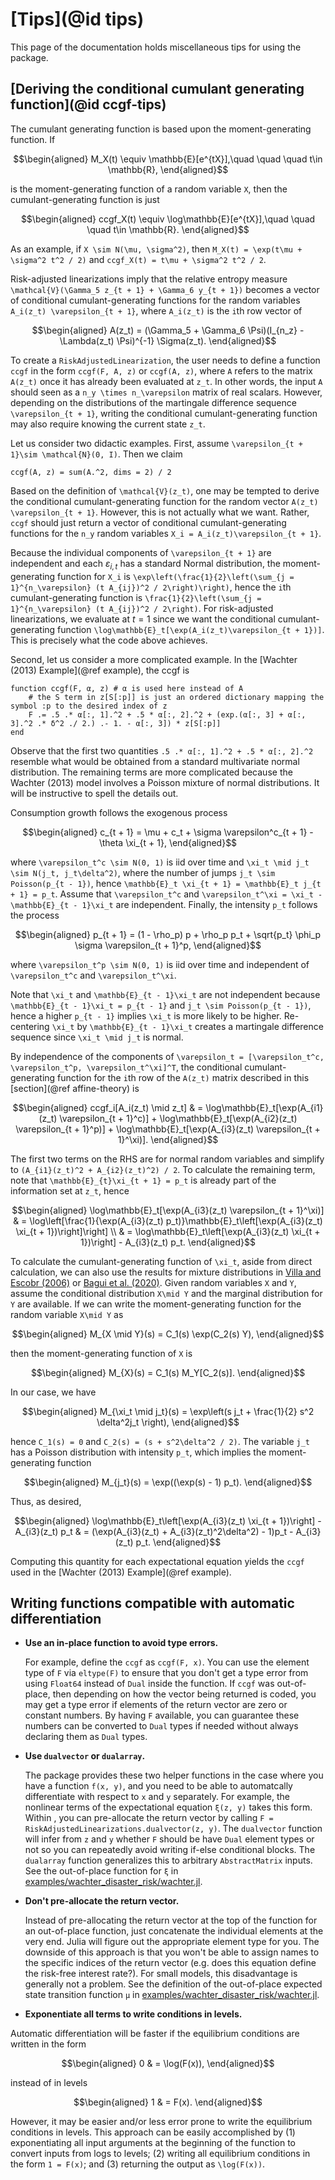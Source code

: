# [Tips](@id tips)

This page of the documentation holds miscellaneous tips for using the package.

## [Deriving the conditional cumulant generating function](@id ccgf-tips)
The cumulant generating function is based upon the moment-generating function. If
```math
\begin{aligned}
M_X(t) \equiv \mathbb{E}[e^{tX}],\quad \quad \quad t\in \mathbb{R},
\end{aligned}
```
is the moment-generating function of a random variable ``X``, then the cumulant-generating function is just
```math
\begin{aligned}
ccgf_X(t) \equiv \log\mathbb{E}[e^{tX}],\quad \quad \quad t\in \mathbb{R}.
\end{aligned}
```
As an example, if ``X \sim N(\mu, \sigma^2)``, then ``M_X(t) = \exp(t\mu + \sigma^2 t^2 / 2)`` and
``ccgf_X(t) = t\mu + \sigma^2 t^2 / 2``.

Risk-adjusted linearizations imply that the relative entropy measure ``\mathcal{V}(\Gamma_5 z_{t + 1} + \Gamma_6 y_{t + 1})``
becomes a vector of conditional cumulant-generating functions for the random variables ``A_i(z_t) \varepsilon_{t + 1}``,
where ``A_i(z_t)`` is the ``i``th row vector of
```math
\begin{aligned}
A(z_t) = (\Gamma_5 + \Gamma_6 \Psi)(I_{n_z} - \Lambda(z_t) \Psi)^{-1} \Sigma(z_t).
\end{aligned}
```

To create a `RiskAdjustedLinearization`, the user needs to define a function `ccgf` in the form
`ccgf(F, A, z)` or `ccgf(A, z)`, where `A` refers to the matrix ``A(z_t)`` once it has already been
evaluated at ``z_t``. In other words, the input `A` should seen as a ``n_y \times n_\varepsilon`` matrix
of real scalars. However,
depending on the distributions of the martingale difference sequence ``\varepsilon_{t + 1}``,
writing the conditional cumulant-generating function may also require knowing the current state ``z_t``.

Let us consider two didactic examples. First, assume ``\varepsilon_{t + 1}\sim \mathcal{N}(0, I)``.
Then we claim
```
ccgf(A, z) = sum(A.^2, dims = 2) / 2
```
Based on the definition of ``\mathcal{V}(z_t)``, one may be tempted to derive the conditional cumulant-generating function
for the random vector ``A(z_t) \varepsilon_{t + 1}``. However, this is not actually what we want.
Rather, `ccgf` should just return a vector of conditional cumulant-generating functions
for the ``n_y`` random variables ``X_i = A_i(z_t)\varepsilon_{t + 1}``.

Because the individual components of ``\varepsilon_{t + 1}`` are independent and each $\varepsilon_{i, t}$ has
a standard Normal distribution,
the moment-generating function for ``X_i`` is ``\exp\left(\frac{1}{2}\left(\sum_{j = 1}^{n_\varepsilon} (t A_{ij})^2 / 2\right)\right)``, hence the ``i``th cumulant-generating function is ``\frac{1}{2}\left(\sum_{j = 1}^{n_\varepsilon} (t A_{ij})^2 / 2\right)``.
For risk-adjusted linearizations, we evaluate at $t = 1$ since we want the
conditional cumulant-generating function ``\log\mathbb{E}_t[\exp(A_i(z_t)\varepsilon_{t + 1})]``.
This is precisely what the code above achieves.

Second, let us consider a more complicated example. In the [Wachter (2013) Example](@ref example),
the ccgf is
```
function ccgf(F, α, z) # α is used here instead of A
    # the S term in z[S[:p]] is just an ordered dictionary mapping the symbol :p to the desired index of z
    F .= .5 .* α[:, 1].^2 + .5 * α[:, 2].^2 + (exp.(α[:, 3] + α[:, 3].^2 .* δ^2 ./ 2.) .- 1. - α[:, 3]) * z[S[:p]]
end
```
Observe that the first two quantities `.5 .* α[:, 1].^2 + .5 * α[:, 2].^2` resemble what would be obtained
from a standard multivariate normal distribution. The remaining terms are more complicated because
the Wachter (2013) model involves a Poisson mixture of normal distributions. It will be instructive to spell the details out.

Consumption growth follows the exogenous process
```math
\begin{aligned}
c_{t + 1} = \mu + c_t + \sigma \varepsilon^c_{t + 1} - \theta \xi_{t + 1},
\end{aligned}
```
where ``\varepsilon_t^c \sim N(0, 1)`` is iid over time and ``\xi_t \mid j_t \sim N(j_t, j_t\delta^2)``, where the number of jumps
``j_t \sim Poisson(p_{t - 1})``, hence ``\mathbb{E}_t \xi_{t + 1} = \mathbb{E}_t j_{t + 1} = p_t``. Assume that ``\varepsilon_t^c``
and ``\varepsilon_t^\xi = \xi_t - \mathbb{E}_{t - 1}\xi_t`` are independent.
Finally, the intensity ``p_t`` follows the process
```math
\begin{aligned}
p_{t + 1} = (1 - \rho_p) p + \rho_p p_t + \sqrt{p_t} \phi_p \sigma \varepsilon_{t + 1}^p,
\end{aligned}
```
where ``\varepsilon_t^p \sim N(0, 1)`` is iid over time and independent of ``\varepsilon_t^c`` and ``\varepsilon_t^\xi``.

Note that ``\xi_t`` and
``\mathbb{E}_{t - 1}\xi_t`` are not independent because ``\mathbb{E}_{t - 1}\xi_t = p_{t - 1}`` and ``j_t \sim Poisson(p_{t - 1})``,
hence a higher ``p_{t - 1}`` implies ``\xi_t`` is more likely to be higher. Re-centering ``\xi_t`` by ``\mathbb{E}_{t - 1}\xi_t``
creates a martingale difference sequence since ``\xi_t \mid j_t`` is normal.

By independence of the components of ``\varepsilon_t = [\varepsilon_t^c, \varepsilon_t^p, \varepsilon_t^\xi]^T``,
the conditional cumulant-generating function for the ``i``th row of the ``A(z_t)`` matrix described in this
[section](@ref affine-theory) is
```math
\begin{aligned}
ccgf_i[A_i(z_t) \mid z_t] &  =  \log\mathbb{E}_t[\exp(A_{i1}(z_t) \varepsilon_{t + 1}^c)]  + \log\mathbb{E}_t[\exp(A_{i2}(z_t) \varepsilon_{t + 1}^p)] + \log\mathbb{E}_t[\exp(A_{i3}(z_t) \varepsilon_{t + 1}^\xi)].
\end{aligned}
```
The first two terms on the RHS are for normal random variables and simplify to ``(A_{i1}(z_t)^2 + A_{i2}(z_t)^2) / 2``.
To calculate the remaining term, note that ``\mathbb{E}_{t}\xi_{t + 1} = p_t`` is already part of the information set
at ``z_t``, hence
```math
\begin{aligned}
\log\mathbb{E}_t[\exp(A_{i3}(z_t) \varepsilon_{t + 1}^\xi)] & = \log\left[\frac{1}{\exp(A_{i3}(z_t) p_t)}\mathbb{E}_t\left[\exp(A_{i3}(z_t) \xi_{t + 1})\right]\right] \\
                                  & = \log\mathbb{E}_t\left[\exp(A_{i3}(z_t) \xi_{t + 1})\right] - A_{i3}(z_t) p_t.
\end{aligned}
```

To calculate the cumulant-generating function of ``\xi_t``, aside from direct calculation,
we can also use the results for mixture distributions in
[Villa and Escobr (2006)](https://www.jstor.org/stable/27643733?seq=2#metadata_info_tab_contents) or
[Bagui et al. (2020)](https://www.atlantis-press.com/journals/jsta/125944282/view).
Given random variables ``X`` and ``Y``, assume the conditional distribution ``X\mid Y`` and the
marginal distribution for ``Y`` are available. If we can write the moment-generating function
for the random variable ``X\mid Y`` as
```math
\begin{aligned}
M_{X \mid Y}(s) = C_1(s) \exp(C_2(s) Y),
\end{aligned}
```
then the moment-generating function of ``X`` is
```math
\begin{aligned}
M_{X}(s) = C_1(s) M_Y[C_2(s)].
\end{aligned}
```

In our case, we have
```math
\begin{aligned}
M_{\xi_t \mid j_t}(s) = \exp\left(s j_t  + \frac{1}{2} s^2 \delta^2j_t  \right),
\end{aligned}
```
hence ``C_1(s) = 0`` and ``C_2(s) = (s + s^2\delta^2 / 2)``. The variable ``j_t`` has a Poisson distribution
with intensity ``p_t``, which implies the moment-generating function
```math
\begin{aligned}
M_{j_t}(s) = \exp((\exp(s) - 1) p_t).
\end{aligned}
```
Thus, as desired,
```math
\begin{aligned}
\log\mathbb{E}_t\left[\exp(A_{i3}(z_t) \xi_{t + 1})\right] - A_{i3}(z_t) p_t & = (\exp(A_{i3}(z_t)  + A_{i3}(z_t)^2\delta^2) - 1)p_t - A_{i3}(z_t) p_t.
\end{aligned}
```
Computing this quantity for each expectational equation yields the `ccgf` used in the [Wachter (2013) Example](@ref example).


## Writing functions compatible with automatic differentiation

- **Use an in-place function to avoid type errors.**

  For example, define the `ccgf` as `ccgf(F, x)`.
  You can use the element type of `F` via `eltype(F)` to ensure that you don't get a type error
  from using `Float64` instead of `Dual` inside the function. If `ccgf` was out-of-place, then
  depending on how the vector being returned is coded, you may get a type error if elements
  of the return vector are zero or constant numbers. By having `F` available, you can
  guarantee these numbers can be converted to `Dual` types if needed without always
  declaring them as `Dual` types.



- **Use `dualvector` or `dualarray`.**

  The package provides these two helper functions
  in the case where you have a function `f(x, y)`, and you need to be able to automatcally
  differentiate with respect to `x` and `y` separately. For example, the nonlinear
  terms of the expectational equation `ξ(z, y)` takes this form. Within , you can
  pre-allocate the return vector by calling `F = RiskAdjustedLinearizations.dualvector(z, y)`.
  The `dualvector` function will infer from `z` and `y` whether `F` should be have `Dual` element types
  or not so you can repeatedly avoid writing if-else conditional blocks. The `dualarray` function
  generalizes this to arbitrary `AbstractMatrix` inputs.
  See the out-of-place function for `ξ` in [examples/wachter\_disaster\_risk/wachter.jl](https://github.com/chenwilliam77/RiskAdjustedLinearizations/tree/main/examples/wachter_disaster_risk/wachter.jl).



- **Don't pre-allocate the return vector.**

  Instead of pre-allocating the return vector at the
   top of the function for an out-of-place function, just concatenate the individual elements
   at the very end. Julia will figure out the appropriate element type for you. The downside of this
   approach is that you won't be able to assign names to the specific indices of the return vector (e.g.
   does this equation define the risk-free interest rate?). For small models, this disadvantage is generally not a problem.
   See the definition of the out-of-place expected state transition function `μ` in
  [examples/wachter\_disaster\_risk/wachter.jl](https://github.com/chenwilliam77/RiskAdjustedLinearizations/tree/main/examples/wachter_disaster_risk/wachter.jl).

- **Exponentiate all terms to write conditions in levels.**

Automatic differentiation will be faster if the equilibrium conditions are written in the form
```math
\begin{aligned}
0 & = \log(F(x)),
\end{aligned}
```
instead of in levels
```math
\begin{aligned}
1 & = F(x).
\end{aligned}
```
However, it may be easier and/or less error prone to write the equilibrium conditions
in levels. This approach can be easily accomplished by (1) exponentiating all input
arguments at the beginning of the function to convert inputs from logs to levels;
(2) writing all equilibrium conditions in the form ``1 = F(x)``; and
(3) returning the output as ``\log(F(x))``.
